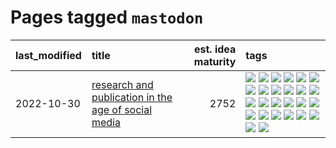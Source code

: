 # Pages tagged `mastodon`

|last_modified|title|est. idea maturity|tags
|:---|:---|---:|:---|
|2022-10-30|[research and publication in the age of social media](../research-and-social.md)|2752|[![](https://img.shields.io/badge/tag-arxiv-ebbec3)](../tags/arxiv.md) [![](https://img.shields.io/badge/tag-citation-112e27)](../tags/citation.md) [![](https://img.shields.io/badge/tag-corrections-da6994)](../tags/corrections.md) [![](https://img.shields.io/badge/tag-credit-d5f6c6)](../tags/credit.md) [![](https://img.shields.io/badge/tag-curation-77a0)](../tags/curation.md) [![](https://img.shields.io/badge/tag-discoverability-5d9a82)](../tags/discoverability.md) [![](https://img.shields.io/badge/tag-discussion-aa21fc)](../tags/discussion.md) [![](https://img.shields.io/badge/tag-feed-869bd0)](../tags/feed.md) [![](https://img.shields.io/badge/tag-git-c4c41f)](../tags/git.md) [![](https://img.shields.io/badge/tag-github-53417a)](../tags/github.md) [![](https://img.shields.io/badge/tag-historyofscience-92ab1c)](../tags/historyofscience.md) [![](https://img.shields.io/badge/tag-mastodon-12f6d5)](../tags/mastodon.md) [![](https://img.shields.io/badge/tag-openreview-48fb29)](../tags/openreview.md) [![](https://img.shields.io/badge/tag-paperswithcode-4db4d2)](../tags/paperswithcode.md) [![](https://img.shields.io/badge/tag-platform-12eec5)](../tags/platform.md) [![](https://img.shields.io/badge/tag-publication-708555)](../tags/publication.md) [![](https://img.shields.io/badge/tag-reproducibility-ea1833)](../tags/reproducibility.md) [![](https://img.shields.io/badge/tag-research-f14da)](../tags/research.md) [![](https://img.shields.io/badge/tag-retractions-1043a5)](../tags/retractions.md) [![](https://img.shields.io/badge/tag-search-35b163)](../tags/search.md) [![](https://img.shields.io/badge/tag-socialmedia-c4fb38)](../tags/socialmedia.md) [![](https://img.shields.io/badge/tag-stackoverflow-1eefac)](../tags/stackoverflow.md) [![](https://img.shields.io/badge/tag-subscription-3f9741)](../tags/subscription.md) [![](https://img.shields.io/badge/tag-transparency-4a3565)](../tags/transparency.md) [![](https://img.shields.io/badge/tag-twitter-c6963e)](../tags/twitter.md) [![](https://img.shields.io/badge/tag-validation-6013c8)](../tags/validation.md)|